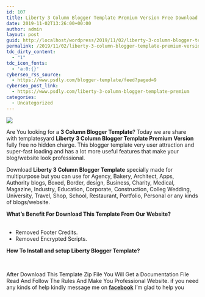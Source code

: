 ```yaml
---
id: 107
title: Liberty 3 Column Blogger Template Premium Version Free Download
date: 2019-11-02T13:26:00+00:00
author: admin
layout: post
guid: http://localhost/wordpress/2019/11/02/liberty-3-column-blogger-template-premium-version-free-download/
permalink: /2019/11/02/liberty-3-column-blogger-template-premium-version-free-download/
tdc_dirty_content:
  - "1"
tdc_icon_fonts:
  - 'a:0:{}'
cyberseo_rss_source:
  - https://www.psdly.com/blogger-template/feed?paged=9
cyberseo_post_link:
  - https://www.psdly.com/liberty-3-column-blogger-template-premium
categories:
  - Uncategorized
---
```

<div>
  <img src="https://i1.wp.com/www.psdly.com/wp-content/uploads/2019/11/Liberty-3-Column-Blogger-Template-Premium-Version-Download.jpg" class="ff-og-image-inserted" />
</div>

<span>Are You looking for a <b>3 Column Blogger Template</b>? Today we are share with&nbsp;templatesyard&nbsp;<b>Liberty</b>&nbsp;<b>3 Column Blogger Template Premium Version</b> fully free no hidden charge. This blogger template very user attraction and super-fast loading and has a lot more useful features that make your blog/website look professional.</span>

<span><span>Download <b>Liberty 3 Column Blogger Template</b> specially made for multipurpose but you can use for Agency, Bakery, Architect, Apps, Authority blogs, Boxed, Border, design, Business, Charity, Medical, Magazine, Industry, Education, Corporate, Construction, Colleg Wedding, University, Travel, Shop, School, Restaurant, Portfolio, Personal or any kinds of blogs/website.&nbsp;</span></span>

<span><span><b>What’s Benefit For Download This Template From Our Website?</b></span></span>  
<span><span><b><br /></b></span></span>

  * <span>Removed Footer Credits.</span>
  * <span>Removed Encrypted Scripts.</span>

<div dir="ltr" readability="6.7910447761194">
  <p>
    <span><b>How To Install and setup Liberty Blogger Template?</b></span>
  </p>
  
  <p>
    <span><b>&nbsp;</b></span>
  </p>
  
  <div>
    <span>After Download This Template Zip File You Will Get a Documentation File Read And Follow The Rules And Make You Professional Website. if you need any kinds of help kindly message me on <a href="https://www.facebook.com/freakyowner" target="_blank" rel="nofollow noopener noreferrer"><b>facebook</b></a>&nbsp;I’m glad to help you</span>
  </div>
</div>